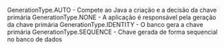 GenerationType.AUTO - Compete ao Java a criação e a decisão da chave primária
GenerationType.NONE - A aplicação é responsável pela geração da chave primária
GenerationType.IDENTITY - O banco gera a chave primária
GenerationType.SEQUENCE - Chave gerada de forma sequencial no banco de dados